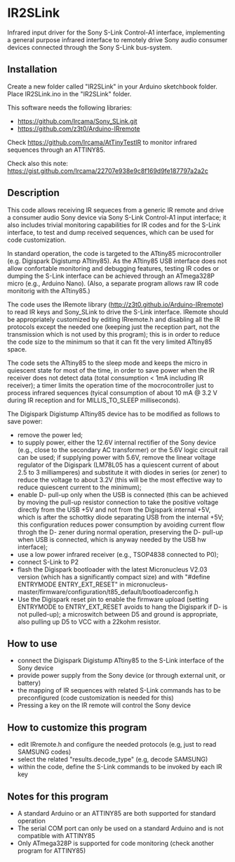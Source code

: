 # IR2SLink
Infrared input driver for the Sony S-Link Control-A1 interface, implementing a general purpose infrared interface to remotely drive Sony audio consumer devices connected through the Sony S-Link bus-system.

## Installation
Create a new folder called "IR2SLink" in your Arduino sketchbook folder.
Place IR2SLink.ino in the "IR2SLink" folder.

This software needs the following libraries:

- https://github.com/Ircama/Sony_SLink.git
- https://github.com/z3t0/Arduino-IRremote

Check https://github.com/Ircama/AtTinyTestIR to monitor infrared sequences through an ATTINY85.

Check also this note: https://gist.github.com/Ircama/22707e938e9c8f169d9fe187797a2a2c

## Description
This code allows receiving IR sequeces from a generic IR remote and drive a consumer
audio Sony device via Sony S-Link Control-A1 input interface; it also includes
trivial monitoring capabilities for IR codes and for the S-Link interface, to test
and dump received sequences, which can be used for code customization.

In standard operation, the code is targeted to the ATtiny85 microcontroller (e.g.
Digispark Digistump ATtiny85). As the ATtiny85 USB interface does not allow
confortable monitoring and debugging features, testing IR codes or dumping the
S-Link interface can be achieved through an ATmega328P micro (e.g., Arduino Nano).
(Also, a separate program allows raw IR code monitorig with the ATtiny85.)

The code uses the IRemote library (http://z3t0.github.io/Arduino-IRremote) to read IR
keys and Sony_SLink to drive the S-Link interface. IRemote should be appropriately
customized by editing IRremote.h and disabling all the IR protocols except the needed
one (keeping just the reception part, not the transmission which is not used by this
program); this is in order to reduce the code size to the minimum so that it can fit
the very limited ATtiny85 space.

The code sets the ATtiny85 to the sleep mode and keeps the micro in quiescent state
for most of the time, in order to save power when the IR receiver does not detect
data (total consumption < 1mA including IR receiver); a timer limits the operation
time of the mocrocontroller just to process infrared sequences (tyical consumption of
about 10 mA @ 3.2 V during IR reception and for MILLIS_TO_SLEEP milliseconds).

The Digispark Digistump ATtiny85 device has to be modified as follows to save power:
- remove the power led;
- to supply power, either the 12.6V internal rectifier of the Sony device (e.g., close
  to the secondary AC transformer) or the 5.6V logic circuit rail can be used; if
  supplying power with 5.6V, remove the linear voltage regulator of the Digispark
  (LM78L05 has a quiescent current of about 2.5 to 3 milliamperes) and substitute it
  with diodes in series (or zener) to reduce the voltage to about 3.2V (this will be
  the most effective way to reduce quiescent current to the minimum);
- enable D- pull-up only when the USB is connected (this can be achieved by moving 
  the pull-up resistor connection to take the positive voltage directly from the 
  USB +5V and not from the Digispark internal +5V, which is after the schottky diode
  separating USB from the internal +5V; this configuration reduces power consumption
  by avoiding current flow throgh the D- zener during normal operation, preserving
  the D- pull-up when USB is connected, which is anyway needed by the USB hw interface);
- use a low power infrared receiver (e.g., TSOP4838 connected to P0);
- connect S-Link to P2
- flash the Digispark bootloader with the latest Micronucleus V2.03 version (which has
  a significantly compact size) and with "#define ENTRYMODE ENTRY_EXT_RESET" in
  micronucleus-master/firmware/configuration/t85_default/bootloaderconfig.h
- Use the Digispark reset pin to enable the firmware upload (setting ENTRYMODE to
  ENTRY_EXT_RESET avoids to hang the Digispark if D- is not pulled-up); a microswitch
  between D5 and ground is appropriate, also pulling up D5 to VCC with a 22kohm resistor.

## How to use
- connect the Digispark Digistump ATtiny85 to the S-Link interface of the Sony device
- provide power supply from the Sony device (or through external unit, or battery)
- the mapping of IR sequences with related S-Link commands has to be preconfigured
  (code customization is needed for this)
- Pressing a key on the IR remote will control the Sony device

## How to customize this program
- edit IRremote.h and configure the needed protocols (e.g, just to read SAMSUNG codes)
- select the related "results.decode_type" (e.g, decode SAMSUNG)
- within the code, define the S-Link commands to be invoked by each IR key

## Notes for this program
 - A standard Arduino or an ATTINY85 are both supported for standard operation
 - The serial COM port can only be used on a standard Arduino and is not compatible
   with ATTINY85
 - Only ATmega328P is supported for code monitoring (check another program for
   ATTINY85)
